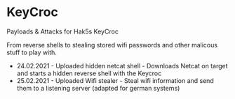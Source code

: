 # KeyCroc
Payloads &amp; Attacks for Hak5s KeyCroc

From reverse shells to stealing stored wifi passwords and other malicous stuff to play with.

* 24.02.2021 - Uploaded hidden netcat shell - Downloads Netcat on target and starts a hidden reverse shell with the Keycroc 
* 25.02.2021 - Uploaded Wifi stealer - Steal wifi information and send them to a listening server (adapted for german systems) 
